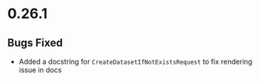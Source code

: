 # 0.26.1
## Bugs Fixed
  - Added a docstring for `CreateDatasetIfNotExistsRequest` to fix rendering issue in docs 

